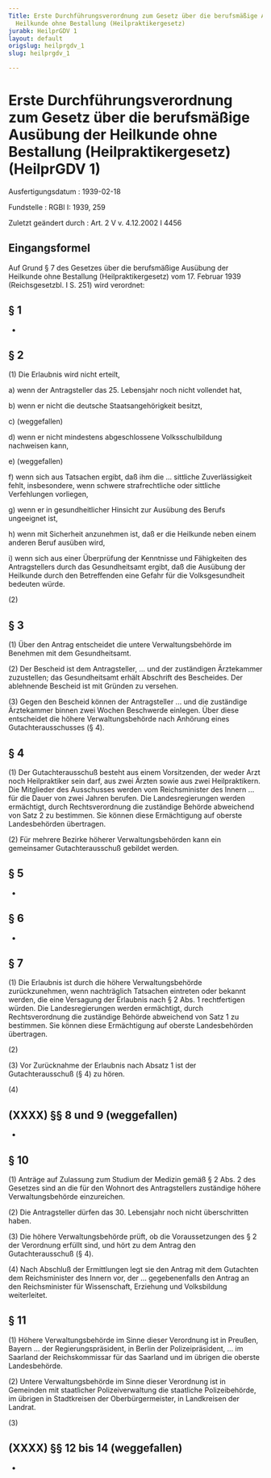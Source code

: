 ```yaml
---
Title: Erste Durchführungsverordnung zum Gesetz über die berufsmäßige Ausübung der
  Heilkunde ohne Bestallung (Heilpraktikergesetz)
jurabk: HeilprGDV 1
layout: default
origslug: heilprgdv_1
slug: heilprgdv_1

---
```


# Erste Durchführungsverordnung zum Gesetz über die berufsmäßige Ausübung der Heilkunde ohne Bestallung (Heilpraktikergesetz) (HeilprGDV 1)

Ausfertigungsdatum
:   1939-02-18

Fundstelle
:   RGBl I: 1939, 259

Zuletzt geändert durch
:   Art. 2 V v. 4.12.2002 I 4456


## Eingangsformel

Auf Grund § 7 des Gesetzes über die berufsmäßige Ausübung der
Heilkunde ohne Bestallung (Heilpraktikergesetz) vom 17. Februar 1939
(Reichsgesetzbl. I S. 251) wird verordnet:


## § 1

-


## § 2

(1) Die Erlaubnis wird nicht erteilt,

a)  wenn der Antragsteller das 25. Lebensjahr noch nicht vollendet hat,


b)  wenn er nicht die deutsche Staatsangehörigkeit besitzt,



c) (weggefallen)

d)  wenn er nicht mindestens abgeschlossene Volksschulbildung nachweisen
    kann,



e) (weggefallen)

f)  wenn sich aus Tatsachen ergibt, daß ihm die ... sittliche
    Zuverlässigkeit fehlt, insbesondere, wenn schwere strafrechtliche oder
    sittliche Verfehlungen vorliegen,


g)  wenn er in gesundheitlicher Hinsicht zur Ausübung des Berufs
    ungeeignet ist,


h)  wenn mit Sicherheit anzunehmen ist, daß er die Heilkunde neben einem
    anderen Beruf ausüben wird,


i)  wenn sich aus einer Überprüfung der Kenntnisse und Fähigkeiten des
    Antragstellers durch das Gesundheitsamt ergibt, daß die Ausübung der
    Heilkunde durch den Betreffenden eine Gefahr für die Volksgesundheit
    bedeuten würde.




(2)


## § 3

(1) Über den Antrag entscheidet die untere Verwaltungsbehörde im
Benehmen mit dem Gesundheitsamt.

(2) Der Bescheid ist dem Antragsteller, ... und der zuständigen
Ärztekammer zuzustellen; das Gesundheitsamt erhält Abschrift des
Bescheides. Der ablehnende Bescheid ist mit Gründen zu versehen.

(3) Gegen den Bescheid können der Antragsteller ... und die zuständige
Ärztekammer binnen
zwei Wochen Beschwerde einlegen. Über diese entscheidet die höhere
Verwaltungsbehörde              nach Anhörung eines
Gutachterausschusses (§ 4).


## § 4

(1) Der Gutachterausschuß besteht aus einem Vorsitzenden, der weder
Arzt noch Heilpraktiker sein darf, aus zwei Ärzten sowie aus zwei
Heilpraktikern. Die Mitglieder des Ausschusses werden vom
Reichsminister des Innern ...              für die Dauer von zwei
Jahren berufen. Die Landesregierungen werden ermächtigt, durch
Rechtsverordnung die zuständige Behörde abweichend von Satz 2 zu
bestimmen. Sie können diese Ermächtigung auf oberste Landesbehörden
übertragen.

(2) Für mehrere Bezirke höherer Verwaltungsbehörden kann ein
gemeinsamer Gutachterausschuß gebildet werden.


## § 5

-


## § 6

-


## § 7

(1) Die Erlaubnis ist durch die höhere Verwaltungsbehörde
zurückzunehmen, wenn nachträglich Tatsachen eintreten oder bekannt
werden, die eine Versagung der Erlaubnis nach § 2 Abs. 1 rechtfertigen
würden. Die Landesregierungen werden ermächtigt, durch
Rechtsverordnung die zuständige Behörde abweichend von Satz 1 zu
bestimmen. Sie können diese Ermächtigung auf oberste Landesbehörden
übertragen.

(2)

(3) Vor Zurücknahme der Erlaubnis nach Absatz 1 ist der
Gutachterausschuß (§ 4) zu hören.

(4)


## (XXXX) §§ 8 und 9 (weggefallen)

-


## § 10

(1) Anträge auf Zulassung zum Studium der Medizin gemäß § 2 Abs. 2 des
Gesetzes sind an die für den Wohnort des Antragstellers zuständige
höhere Verwaltungsbehörde einzureichen.

(2) Die Antragsteller dürfen das 30. Lebensjahr noch nicht
überschritten haben.

(3) Die höhere Verwaltungsbehörde prüft, ob die Voraussetzungen des §
2 der Verordnung erfüllt sind, und hört zu dem Antrag den
Gutachterausschuß (§ 4).

(4) Nach Abschluß der Ermittlungen legt sie den Antrag mit dem
Gutachten dem
Reichsminister des Innern              vor, der ... gegebenenfalls den
Antrag an den
Reichsminister für Wissenschaft, Erziehung und Volksbildung
weiterleitet.


## § 11

(1) Höhere Verwaltungsbehörde im Sinne dieser Verordnung ist in
Preußen,              Bayern ... der
Regierungspräsident,              in Berlin der
Polizeipräsident,              ... im Saarland der
Reichskommissar für das Saarland              und im übrigen die
oberste Landesbehörde.

(2) Untere Verwaltungsbehörde im Sinne dieser Verordnung ist in
Gemeinden mit staatlicher Polizeiverwaltung die staatliche
Polizeibehörde, im übrigen in Stadtkreisen der
Oberbürgermeister,              in Landkreisen der
Landrat.

(3)


## (XXXX) §§ 12 bis 14 (weggefallen)

-

